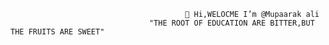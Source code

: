                                            👋 Hi,WELOCME I’m @Mupaarak ali 
                                   "THE ROOT OF EDUCATION ARE BITTER,BUT THE FRUITS ARE SWEET"

<!---
Mupaarakali/Mupaarakali is a ✨ special ✨ repository because its `README.md` (this file) appears on your GitHub profile.
You can click the Preview link to take a look at your changes.
--->
